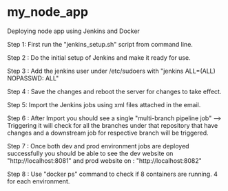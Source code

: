 # my_node_app
Deploying node app using Jenkins and Docker

Step 1: First run the "jenkins_setup.sh" script from command line.

Step 2 : Do the initial setup of Jenkins and make it ready for use.

Step 3 : Add the jenkins user under /etc/sudoers with "jenkins ALL=(ALL)       NOPASSWD: ALL"

Step 4 : Save the changes and reboot the server for changes to take effect.

Step 5: Import the Jenkins jobs using xml files attached in the email.

Step 6 : After Import you should see a single "multi-branch pipeline job" --> Triggering it will check for all the branches under that repository that have changes and a downstream job for respective branch will be triggered.

Step 7 : Once both dev and prod environment jobs are deployed successfully you should be able to see the dev website on "http://localhost:8081" and prod website on : "http://localhost:8082"

Step 8 : Use "docker ps" command to check if 8 containers are running. 4 for each environment.
